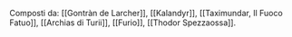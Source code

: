 Composti da: [[Gontràn de Larcher]], [[Kalandyr]], [[Taximundar, Il Fuoco Fatuo]], [[Archias di Turii]], [[Furio]], [[Thodor Spezzaossa]].